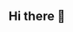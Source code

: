 ## Hi there 👋


<!--
**geunhh/geunhh** is a ✨ _special_ ✨ repository because its `README.md` (this file) appears on your GitHub profile.

<details>
  <summary><b>2024 goal</b></summary>
  hihi
</details>

Here are some ideas to get you started:

- 🔭 I’m currently working on ...
- 🌱 I’m currently learning ...
- 👯 I’m looking to collaborate on ...
- 🤔 I’m looking for help with ...
- 💬 Ask me about ...
- 📫 How to reach me: ...
- 😄 Pronouns: ...
- ⚡ Fun fact: ...
-->
